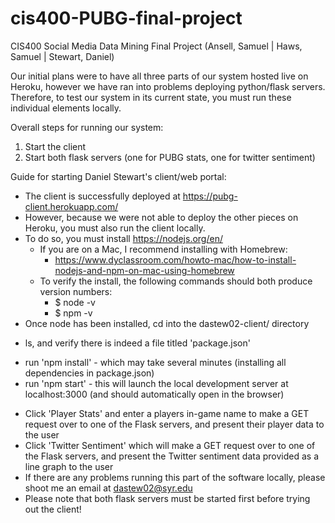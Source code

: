 # cis400-PUBG-final-project
CIS400 Social Media Data Mining Final Project (Ansell, Samuel | Haws, Samuel | Stewart, Daniel)


Our initial plans were to have all three parts of our system hosted live on Heroku,
however we have ran into problems deploying python/flask servers. Therefore, to test our
system in its current state, you must run these individual elements locally.

Overall steps for running our system:

1.  Start the client
2.  Start both flask servers (one for PUBG stats, one for twitter sentiment)

Guide for starting Daniel Stewart's client/web portal:

* The client is successfully deployed at https://pubg-client.herokuapp.com/
* However, because we were not able to deploy the other pieces on Heroku, you must also run the client locally.
* To do so, you must install https://nodejs.org/en/
  * If you are on a Mac, I recommend installing with Homebrew:
    * https://www.dyclassroom.com/howto-mac/how-to-install-nodejs-and-npm-on-mac-using-homebrew
  * To verify the install, the following commands should both produce version numbers:
    * $ node -v
    * $ npm -v
* Once node has been installed, cd into the dastew02-client/ directory

- ls, and verify there is indeed a file titled 'package.json'

* run 'npm install' - which may take several minutes (installing all dependencies in package.json)
* run 'npm start' - this will launch the local development server at localhost:3000 (and should automatically open in the browser)

- Click 'Player Stats' and enter a players in-game name to make a GET request over to one of the Flask servers, and present their player data to the user
- Click 'Twitter Sentiment' which will make a GET request over to one of the Flask servers, and present the Twitter sentiment data provided as a line graph to the user
- If there are any problems running this part of the software locally, please shoot me an email at dastew02@syr.edu
- Please note that both flask servers must be started first before trying out the client!
